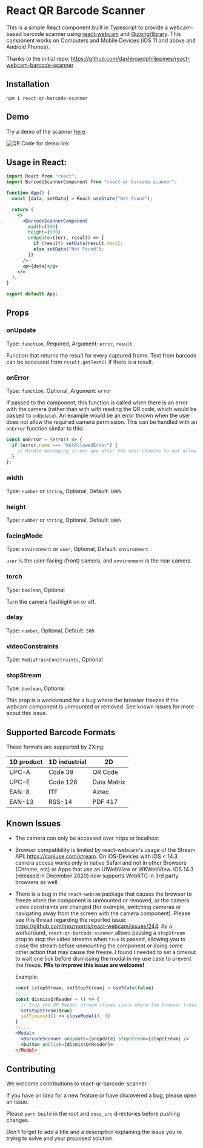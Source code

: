# React QR Barcode Scanner

This is a simple React component built in Typescript to provide a webcam-based barcode scanner using [react-webcam](https://github.com/mozmorris/react-webcam) and [@zxing/library](https://github.com/zxing-js/library). This component works on Computers and Mobile Devices (iOS 11 and above and Android Phones).

Thanks to the initial repo: https://github.com/dashboardphilippines/react-webcam-barcode-scanner

## Installation

```
npm i react-qr-barcode-scanner
```

## Demo
Try a demo of the scanner [here](https://jamenamcinteer.github.io/react-qr-barcode-scanner/).

![QR Code for demo link](https://jamenamcinteer.github.io/react-qr-barcode-scanner/assets/demo-qr.jpg)

## Usage in React:

```jsx
import React from "react";
import BarcodeScannerComponent from "react-qr-barcode-scanner";

function App() {
  const [data, setData] = React.useState("Not Found");

  return (
    <>
      <BarcodeScannerComponent
        width={500}
        height={500}
        onUpdate={(err, result) => {
          if (result) setData(result.text);
          else setData("Not Found");
        }}
      />
      <p>{data}</p>
    </>
  );
}

export default App;
```

## Props

### onUpdate

Type: `function`, Required, Argument: `error`, `result`

Function that returns the result for every captured frame. Text from barcode can be accessed from `result.getText()` if there is a result.

### onError

Type: `function`, Optional, Argument: `error`

If passed to the component, this function is called when there is an error with the camera (rather than with with reading the QR code, which would be passed to `onUpdate`). An example would be an error thrown when the user does not allow the required camera permission. This can be handled with an `onError` function similar to this:

```jsx
const onError = (error) => {
  if (error.name === "NotAllowedError") {
    // Handle messaging in our app after the user chooses to not allow the camera permissions
  }
};
```

### width

Type: `number` or `string`, Optional, Default: `100%`

### height

Type: `number` or `string`, Optional, Default: `100%`

### facingMode

Type: `environment` or `user`, Optional, Default: `environment`

`user` is the user-facing (front) camera, and `environment` is the rear camera.

### torch

Type: `boolean`, Optional

Turn the camera flashlight on or off.

### delay

Type: `number`, Optional, Default: `500`

### videoConstraints

Type: `MediaTrackConstraints`, Optional

### stopStream

Type: `boolean`, Optional

This prop is a workaround for a bug where the browser freezes if the webcam component is unmounted or removed. See known issues for more about this issue.

## Supported Barcode Formats

These formats are supported by ZXing:

| 1D product | 1D industrial | 2D          |
| ---------- | ------------- | ----------- |
| UPC-A      | Code 39       | QR Code     |
| UPC-E      | Code 128      | Data Matrix |
| EAN-8      | ITF           | Aztec       |
| EAN-13     | RSS-14        | PDF 417     |

## Known Issues

- The camera can only be accessed over https or localhost
- Browser compatibility is limited by react-webcam's usage of the Stream API: https://caniuse.com/stream. On iOS-Devices with iOS < 14.3 camera access works only in native Safari and not in other Browsers (Chrome, etc) or Apps that use an UIWebView or WKWebView. iOS 14.3 (released in December 2020) now supports WebRTC in 3rd party browsers as well.
- There is a bug in the `react-webcam` package that causes the browser to freeze when the component is unmounted or removed, or the camera video constraints are changed (for example, switching cameras or navigating away from the screen with the camera component). Please see this thread regarding the reported issue: https://github.com/mozmorris/react-webcam/issues/244. As a workaround, `react-qr-barcode-scanner` allows passing a `stopStream` prop to stop the video streams when `true` is passed, allowing you to close the stream before unmounting the component or doing some other action that may cause the freeze. I found I needed to set a timeout to wait one tick before dismissing the modal in my use case to prevent the freeze. **PRs to improve this issue are welcome!**

  Example:

  ```jsx
  const [stopStream, setStopStream] = useState(false)
  //...
  const dismissQrReader = () => {
    // Stop the QR Reader stream (fixes issue where the browser freezes when closing the modal) and then dismiss the modal one tick later
    setStopStream(true)
    setTimeout(() => closeModal(), 0)
  }
  //...
  <Modal>
    <BarcodeScanner onUpdate={onUpdate} stopStream={stopStream} />
    <button onClick={dismissQrReader}>
  </Modal>
  ```

## Contributing
We welcome contributions to react-qr-barcode-scanner.

If you have an idea for a new feature or have discovered a bug, please open an issue.

Please `yarn build` in the root and `docs_src` directories before pushing changes.

Don't forget to add a title and a description explaining the issue you're trying to solve and your proposed solution.